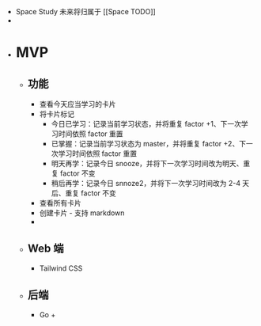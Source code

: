 - Space Study 未来将归属于 [[Space TODO]]
-
- # MVP
	- ## 功能
		- 查看今天应当学习的卡片
		- 将卡片标记
			- 今日已学习：记录当前学习状态，并将重复 factor +1、下一次学习时间依照 factor 重置
			- 已掌握：记录当前学习状态为 master，并将重复 factor +2、下一次学习时间依照 factor 重置
			- 明天再学：记录今日 snooze，并将下一次学习时间改为明天、重复 factor 不变
			- 稍后再学：记录今日 snnoze2，并将下一次学习时间改为 2-4 天后、重复 factor 不变
		- 查看所有卡片
		- 创建卡片 - 支持 markdown
		-
	- ## Web 端
		- Tailwind CSS
	- ## 后端
		- Go +